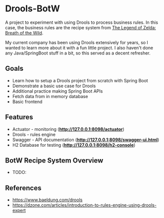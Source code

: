 # Drools-BotW

A project to experiment with using Drools to process business rules. 
In this case, the business rules are the recipe system from [The Legend of Zelda: Breath of the Wild](https://en.wikipedia.org/wiki/The_Legend_of_Zelda:_Breath_of_the_Wild).


My current company has been using Drools extensively for years, so I wanted to learn more about it with a fun little project.
I also haven't done any Java/SpringBoot stuff in a bit, so this served as a decent refresher.


## Goals
* Learn how to setup a Drools project from scratch with Spring Boot
* Demonstrate a basic use case for Drools
* Additional practice making Spring Boot APIs
* Fetch data from in memory database
* Basic frontend


## Features
* Actuator - monitoring (**http://127.0.0.1:8098/actuator**)
* Drools - rules engine
* Swagger - API documentation (**http://127.0.0.1:8098/swagger-ui.html**)
* H2 Database for testing (**http://127.0.0.1:8098/h2-console**)


## BotW Recipe System Overview
* TODO:


## References
* https://www.baeldung.com/drools
* https://dzone.com/articles/introduction-to-rules-engine-using-drools-expert

